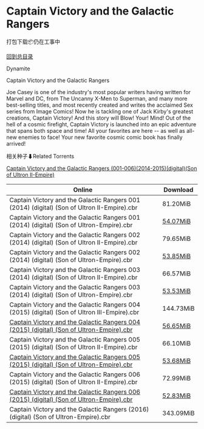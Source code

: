 # Captain Victory and the Galactic Rangers

打包下载📦仍在工事中

[回到总目录](/Catalogs.md)

Dynamite

Captain Victory and the Galactic Rangers

Joe Casey is one of the industry's most popular writers having written for Marvel and DC, from The Uncanny X-Men to Superman, and many more best-selling titles, and most recently created and writes the acclaimed Sex series from Image Comics! Now he is tackling one of Jack Kirby's greatest creations, Captain Victory! And this story will Blow! Your! Mind! Out of the hell of a cosmic firefight, Captain Victory is launched into an epic adventure that spans both space and time! All your favorites are here -- as well as all-new enemies to face! Your new favorite cosmic comic book has finally arrived! 





相关种子⬇Related Torrents

[Captain Victory and the Galactic Rangers (001-006)(2014-2015)(digital)(Son of Ultron II-Empire)](https://github.com/alicewish/markdown/blob/master/torrent/Captain-Victory-and-the-Galactic-Rangers--001-006--2014-2015--digital--Son-of-Ultron-II-Empire.md)

Online | Download
--- | ---
Captain Victory and the Galactic Rangers 001 (2014) (digital) (Son of Ultron II-Empire).cbr | 81.20MiB
Captain Victory and the Galactic Rangers 001 (2014) (digital) (Son of Ultron-Empire).cbr | [54.07MiB](https://pan.baidu.com/s/1dFLaNoH#list/path=%2F0-Day%20Week%20of%202014%20Q3%2F0-Day%20Week%20of%202014.08.06%2F%E3%82%B5%E3%82%BB%E3%82%A8%E3%82%B7%E3%82%AB%E3%82%BD%E3%82%A8%E3%82%B7%E3%82%B5%E3%82%BB%E3%82%B9%E3%82%AB%E3%82%A6%E3%82%A2%E3%82%AB%E3%82%B7%E3%82%B3%E3%82%BD%E3%82%B3%E3%82%B5%E3%82%AD%E3%82%A4%E3%82%B7%E3%82%A6%E3%82%AD%E3%82%AF%E3%82%B9%E3%82%B7%E3%82%AB%E3%82%BB%E3%82%AA%E3%82%A2&parentPath=%2F0-Day%20Week%20of%202014%20Q3)
Captain Victory and the Galactic Rangers 002 (2014) (digital) (Son of Ultron II-Empire).cbr | 79.65MiB
Captain Victory and the Galactic Rangers 002 (2014) (digital) (Son of Ultron-Empire).cbr | [53.85MiB](https://pan.baidu.com/s/1boMQ1Bp#list/path=%2F0-Day%20Week%20of%202014%20Q3%2F0-Day%20Week%20of%202014.09.10%2F%E3%82%A6%E3%82%AF%E3%82%B5%E3%82%A4%E3%82%A2%E3%82%A6%E3%82%B1%E3%82%B9%E3%82%B3%E3%82%A4%E3%82%B7%E3%82%B7%E3%82%BF%E3%82%BD%E3%82%AB%E3%82%BD%E3%82%A2%E3%82%B5%E3%82%AF%E3%82%B3%E3%82%A6%E3%82%BD%E3%82%B5%E3%82%A4%E3%82%A4%E3%82%BD%E3%82%AF%E3%82%B1%E3%82%AB%E3%82%A6%E3%82%AB%E3%82%B3&parentPath=%2F0-Day%20Week%20of%202014%20Q3)
Captain Victory and the Galactic Rangers 003 (2014) (digital) (Son of Ultron II-Empire).cbr | 66.57MiB
Captain Victory and the Galactic Rangers 003 (2014) (digital) (Son of Ultron-Empire).cbr | [53.53MiB](https://pan.baidu.com/s/1dF2dS9j#list/path=%2F0-Day%20Week%20of%202014%20Q4%2F0-Day%20Week%20of%202014.10.29%2F%E3%82%BD%E3%82%BF%E3%82%BF%E3%82%A8%E3%82%B1%E3%82%BF%E3%82%B9%E3%82%AB%E3%82%AF%E3%82%BD%E3%82%A6%E3%82%B1%E3%82%BF%E3%82%AA%E3%82%B5%E3%82%AF%E3%82%B3%E3%82%AB%E3%82%B7%E3%82%AF%E3%82%B1%E3%82%AA%E3%82%B9%E3%82%BD%E3%82%BB%E3%82%B9%E3%82%B5%E3%82%AF%E3%82%B3%E3%82%BD%E3%82%A4%E3%82%B5&parentPath=%2F0-Day%20Week%20of%202014%20Q4)
Captain Victory and the Galactic Rangers 004 (2015) (digital) (Son of Ultron III-Empire).cbr | 144.73MiB
[Captain Victory and the Galactic Rangers 004 (2015) (digital) (Son of Ultron-Empire).cbr](https://github.com/alicewish/markdown/blob/master/comic/Captain-Victory-Galactic-Rangers-004-2015-digital-Son-of-Ultron-Empire-cbr.md) | [56.65MiB](https://pan.baidu.com/s/1eR9TnW2#list/path=%2F0-Day%20Week%20of%202015%20Q1%2F0-Day%20Week%20of%202015.01.07%2F%E3%82%B7%E3%82%B7%E3%82%B5%E3%82%A8%E3%82%BF%E3%82%BB%E3%82%AF%E3%82%A2%E3%82%BF%E3%82%AB%E3%82%BB%E3%82%B7%E3%82%AD%E3%82%A4%E3%82%AA%E3%82%AD%E3%82%A4%E3%82%A2%E3%82%AB%E3%82%AA%E3%82%B3%E3%82%A6%E3%82%A8%E3%82%A4%E3%82%AB%E3%82%BD%E3%82%BB%E3%82%A4%E3%82%BF%E3%82%B1%E3%82%A2%E3%82%B1&parentPath=%2F0-Day%20Week%20of%202015%20Q1)
Captain Victory and the Galactic Rangers 005 (2015) (digital) (Son of Ultron II-Empire).cbr | 66.10MiB
[Captain Victory and the Galactic Rangers 005 (2015) (digital) (Son of Ultron-Empire).cbr](https://github.com/alicewish/markdown/blob/master/comic/Captain-Victory-Galactic-Rangers-005-2015-digital-Son-of-Ultron-Empire-cbr.md) | [53.68MiB](https://pan.baidu.com/s/1geZ9B2b#list/path=%2F0-Day%20Week%20of%202015%20Q1%2F0-Day%20Week%20of%202015.02.11%2F%E3%82%B3%E3%82%B5%E3%82%B7%E3%82%AF%E3%82%A8%E3%82%B1%E3%82%AD%E3%82%B7%E3%82%B3%E3%82%B9%E3%82%A2%E3%82%BB%E3%82%BD%E3%82%B5%E3%82%A2%E3%82%AA%E3%82%BD%E3%82%AB%E3%82%AF%E3%82%AB%E3%82%B5%E3%82%B7%E3%82%A8%E3%82%AA%E3%82%AF%E3%82%A8%E3%82%BF%E3%82%B5%E3%82%A2%E3%82%A2%E3%82%B5%E3%82%AF&parentPath=%2F0-Day%20Week%20of%202015%20Q1)
Captain Victory and the Galactic Rangers 006 (2015) (digital) (Son of Ultron II-Empire).cbr | 72.99MiB
[Captain Victory and the Galactic Rangers 006 (2015) (digital) (Son of Ultron-Empire).cbr](https://github.com/alicewish/markdown/blob/master/comic/Captain-Victory-Galactic-Rangers-006-2015-digital-Son-of-Ultron-Empire-cbr.md) | [52.83MiB](https://pan.baidu.com/s/1skOxALv#list/path=%2F0-Day%20Week%20of%202015%20Q1%2F0-Day%20Week%20of%202015.03.25%2F%E3%82%B9%E3%82%BD%E3%82%A6%E3%82%BB%E3%82%AD%E3%82%B7%E3%82%AB%E3%82%AF%E3%82%AA%E3%82%B9%E3%82%B3%E3%82%AB%E3%82%AF%E3%82%BF%E3%82%AA%E3%82%B1%E3%82%B5%E3%82%BF%E3%82%AB%E3%82%AA%E3%82%AB%E3%82%BF%E3%82%B1%E3%82%B3%E3%82%BB%E3%82%AD%E3%82%B1%E3%82%A6%E3%82%B7%E3%82%BD%E3%82%A8%E3%82%B5&parentPath=%2F0-Day%20Week%20of%202015%20Q1)
Captain Victory and the Galactic Rangers (2016) (digital) (Son of Ultron-Empire).cbr | 343.09MiB